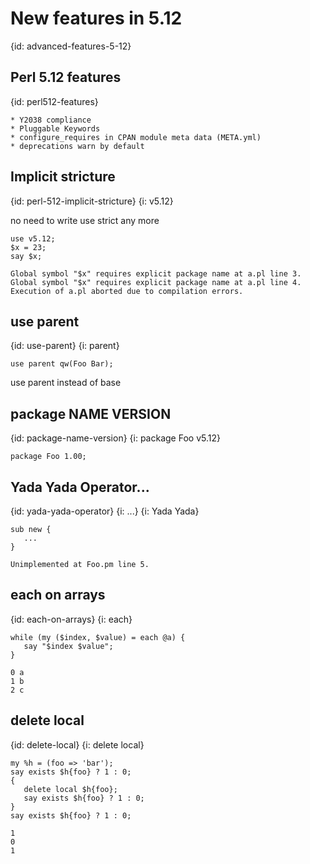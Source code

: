 # New features in 5.12
{id: advanced-features-5-12}

## Perl 5.12 features
{id: perl512-features}

```
* Y2038 compliance
* Pluggable Keywords
* configure_requires in CPAN module meta data (META.yml)
* deprecations warn by default
```


## Implicit stricture
{id: perl-512-implicit-stricture}
{i: v5.12}


no need to write use strict any more



```
use v5.12;
$x = 23;
say $x;
```

```
Global symbol "$x" requires explicit package name at a.pl line 3.
Global symbol "$x" requires explicit package name at a.pl line 4.
Execution of a.pl aborted due to compilation errors.
```


## use parent
{id: use-parent}
{i: parent}

```
use parent qw(Foo Bar);
```


use parent instead of base




## package NAME VERSION
{id: package-name-version}
{i: package Foo v5.12}

```
package Foo 1.00;
```


## Yada Yada Operator...
{id: yada-yada-operator}
{i: ...}
{i: Yada Yada}

```
sub new {
   ...
}
```

```
Unimplemented at Foo.pm line 5.
```


## each on arrays
{id: each-on-arrays}
{i: each}

```
while (my ($index, $value) = each @a) {
   say "$index $value";
}
```

```
0 a
1 b
2 c
```


## delete local
{id: delete-local}
{i: delete local}

```
my %h = (foo => 'bar');
say exists $h{foo} ? 1 : 0;
{
   delete local $h{foo};
   say exists $h{foo} ? 1 : 0;
}
say exists $h{foo} ? 1 : 0;
```

```
1
0
1
```





